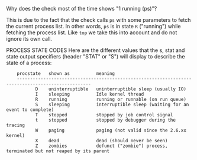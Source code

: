 Why does the check most of the time shows "1 running (ps)"?

This is due to the fact that the check calls `ps` with some parameters to fetch the current process list. In other words, `ps` is in state `R` ("running") while fetching the process list.  Like `top` we take this into account and do not ignore its own call.


PROCESS STATE CODES
       Here are the different values that the s, stat and state output specifiers (header "STAT" or "S") will
       display to describe the state of a process:


        procstate   shown as          meaning
        --------------------------------------------------------------------------------------------------
               D    uninterruptible   uninterruptible sleep (usually IO)
               I    sleeping          Idle kernel thread
               R    running           running or runnable (on run queue)
               S    sleeping          interruptible sleep (waiting for an event to complete)
               T    stopped           stopped by job control signal
               t    stopped           stopped by debugger during the tracing
               W    paging            paging (not valid since the 2.6.xx kernel)
               X    dead              dead (should never be seen)
               Z    zombies           defunct ("zombie") process, terminated but not reaped by its parent
